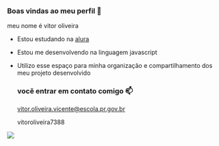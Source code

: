 ### Boas vindas ao meu perfil 💙

meu nome é vitor oliveira 

- Estou estudando na [alura](https://www.alura.com.br)
- Estou me desenvolvendo na linguagem javascript
- Utilizo esse espaço para minha organização e compartilhamento dos meu projeto desenvolvido

  ### vocẽ entrar em contato comigo 📫

  vitor.oliveira.vicente@escola.pr.gov.br
  
  vitoroliveira7388

![](https://media1.tenor.com/m/RzSPDIqkgoIAAAAd/goku-dragon-ball-z.gif)
  
